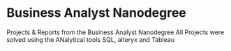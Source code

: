 # Business Analyst Nanodegree
 Projects & Reports from the Business Analyst Nanodegree
 All Projects were solved using the ANalytical tools SQL, alteryx and Tableau
